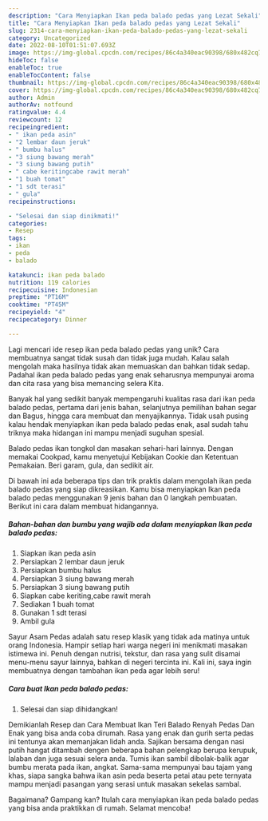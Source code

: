 ```yaml
---
description: "Cara Menyiapkan Ikan peda balado pedas yang Lezat Sekali"
title: "Cara Menyiapkan Ikan peda balado pedas yang Lezat Sekali"
slug: 2314-cara-menyiapkan-ikan-peda-balado-pedas-yang-lezat-sekali
category: Uncategorized
date: 2022-08-10T01:51:07.693Z
image: https://img-global.cpcdn.com/recipes/86c4a340eac90398/680x482cq70/ikan-peda-balado-pedas-foto-resep-utama.jpg
hideToc: false
enableToc: true
enableTocContent: false
thumbnail: https://img-global.cpcdn.com/recipes/86c4a340eac90398/680x482cq70/ikan-peda-balado-pedas-foto-resep-utama.jpg
cover: https://img-global.cpcdn.com/recipes/86c4a340eac90398/680x482cq70/ikan-peda-balado-pedas-foto-resep-utama.jpg
author: Admin
authorAv: notfound
ratingvalue: 4.4
reviewcount: 12
recipeingredient:
- " ikan peda asin"
- "2 lembar daun jeruk"
- " bumbu halus"
- "3 siung bawang merah"
- "3 siung bawang putih"
- " cabe keritingcabe rawit merah"
- "1 buah tomat"
- "1 sdt terasi"
- " gula"
recipeinstructions:

- "Selesai dan siap dinikmati!"
categories:
- Resep
tags:
- ikan
- peda
- balado

katakunci: ikan peda balado 
nutrition: 119 calories
recipecuisine: Indonesian
preptime: "PT16M"
cooktime: "PT45M"
recipeyield: "4"
recipecategory: Dinner

---
```





Lagi mencari ide resep ikan peda balado pedas yang unik? Cara membuatnya sangat tidak susah dan tidak juga mudah. Kalau salah mengolah maka hasilnya tidak akan memuaskan dan bahkan tidak sedap. Padahal ikan peda balado pedas yang enak seharusnya mempunyai aroma dan cita rasa yang bisa memancing selera Kita.





Banyak hal yang sedikit banyak mempengaruhi kualitas rasa dari ikan peda balado pedas, pertama dari jenis bahan, selanjutnya pemilihan bahan segar dan Bagus, hingga cara membuat dan menyajikannya. Tidak usah pusing kalau hendak menyiapkan ikan peda balado pedas enak,      asal sudah tahu triknya maka hidangan ini mampu menjadi suguhan spesial.














Balado pedas ikan tongkol dan masakan sehari-hari lainnya. Dengan memakai Cookpad, kamu menyetujui Kebijakan Cookie dan Ketentuan Pemakaian. Beri garam, gula, dan sedikit air.






Di bawah ini ada beberapa tips dan trik praktis dalam mengolah ikan peda balado pedas yang siap dikreasikan. Kamu bisa menyiapkan Ikan peda balado pedas menggunakan 9 jenis bahan dan 0 langkah pembuatan. Berikut ini cara dalam membuat hidangannya.

<!--inarticleads1-->

##### Bahan-bahan dan bumbu yang wajib ada dalam menyiapkan Ikan peda balado pedas:

1. Siapkan  ikan peda asin
1. Persiapkan 2 lembar daun jeruk
1. Persiapkan  bumbu halus
1. Persiapkan 3 siung bawang merah
1. Persiapkan 3 siung bawang putih
1. Siapkan  cabe keriting,cabe rawit merah
1. Sediakan 1 buah tomat
1. Gunakan 1 sdt terasi
1. Ambil  gula


Sayur Asam Pedas adalah satu resep klasik yang tidak ada matinya untuk orang Indonesia. Hampir setiap hari warga negeri ini menikmati masakan istimewa ini. Penuh dengan nutrisi, tekstur, dan rasa yang sulit disamai menu-menu sayur lainnya, bahkan di negeri tercinta ini. Kali ini, saya ingin membuatnya dengan tambahan ikan peda agar lebih seru! 

<!--inarticleads2-->

##### Cara buat Ikan peda balado pedas:


1. Selesai dan siap dihidangkan!

Demikianlah Resep dan Cara Membuat Ikan Teri Balado Renyah Pedas Dan Enak yang bisa anda coba dirumah. Rasa yang enak dan gurih serta pedas ini tentunya akan memanjakan lidah anda. Sajikan bersama dengan nasi putih hangat ditambah dengen beberapa bahan pelengkap berupa kerupuk, lalaban dan juga sesuai selera anda. Tumis ikan sambil dibolak-balik agar bumbu merata pada ikan, angkat. Sama-sama mempunyai bau tajam yang khas, siapa sangka bahwa ikan asin peda beserta petai atau pete ternyata mampu menjadi pasangan yang serasi untuk masakan sekelas sambal. 

Bagaimana? Gampang kan? Itulah cara menyiapkan ikan peda balado pedas yang bisa anda praktikkan di rumah. Selamat mencoba!
